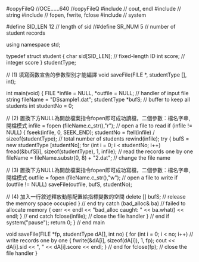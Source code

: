 #copyFileQ
//OCE......640
//copyFileQ
#include <iostream> // cout, endl
#include <string>   // string
#include <cstdio>   // fopen, fwrite, fclose
#include <cstdlib>  // system

#define SID_LEN	12    // length of sid
//#define SR_NUM  5   // number of student records

using namespace std;

typedef struct student
{	char	sid[SID_LEN];   // fixed-length ID
	int		score;          // integer score
}	studentType;

// (1) 填寫函數宣告的參數型別才能編譯
void saveFile(FILE *, studentType [], int);

int main(void)
{   FILE        *infile = NULL, *outfile = NULL;     // handler of input file
	string      fileName = "DSsample1.dat";
	studentType *bufS;             // buffer to keep all students
	int         studentNo = 0;

// (2) 置換下方NULL為開啟檔案指令fopen即可成功讀檔，二個參數：檔名字串, 開檔模式
    infile = fopen (fileName.c_str(),"r");    // open a file to read
    if (infile != NULL)
    {   fseek(infile, 0, SEEK_END);
        studentNo = ftell(infile) / sizeof(studentType);    // total number of students
        rewind(infile);
        try
        {	bufS = new studentType [studentNo];
            for (int i = 0; i < studentNo;	i++)
                fread(&bufS[i], sizeof(studentType), 1, infile);    // read the records one by one
            fileName = fileName.substr(0, 8) + "2.dat";             // change the file name

// (3) 置換下方NULL為開啟檔案指令fopen即可成功寫檔，二個參數：檔名字串, 開檔模式
			outfile = fopen (fileName.c_str(),"w");                 // open a file to write
            if (outfile != NULL)
                saveFile(outfile, bufS, studentNo);

// (4) 加入一行敘述釋放動態配置給指標變數的空間
            delete [] bufS;         // release the memory space occupied
		}   // end try
        catch (bad_alloc& ba)  // failed to allocate memory
        {   cerr << endl << "bad_alloc caught: " << ba.what() << endl;
        }   // end catch
        fclose(infile);             // close the file handler
    }   // end if
    system("pause");
    return 0;
}	// end main

void saveFile(FILE *fp, studentType dA[], int no)
{   for (int i = 0; i < no; i++)    // write records one by one
    {   fwrite(&dA[i], sizeof(dA[i]), 1, fp);
        cout << dA[i].sid << ", " << dA[i].score << endl;
    }   // end for
    fclose(fp); // close the file handler
}
